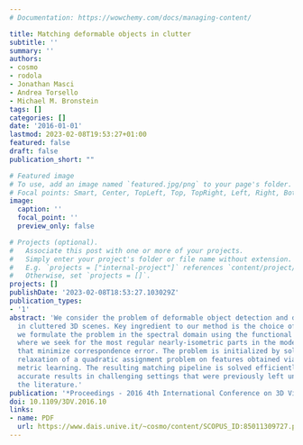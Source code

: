```yaml
---
# Documentation: https://wowchemy.com/docs/managing-content/

title: Matching deformable objects in clutter
subtitle: ''
summary: ''
authors:
- cosmo
- rodola
- Jonathan Masci
- Andrea Torsello
- Michael M. Bronstein
tags: []
categories: []
date: '2016-01-01'
lastmod: 2023-02-08T19:53:27+01:00
featured: false
draft: false
publication_short: ""

# Featured image
# To use, add an image named `featured.jpg/png` to your page's folder.
# Focal points: Smart, Center, TopLeft, Top, TopRight, Left, Right, BottomLeft, Bottom, BottomRight.
image:
  caption: ''
  focal_point: ''
  preview_only: false

# Projects (optional).
#   Associate this post with one or more of your projects.
#   Simply enter your project's folder or file name without extension.
#   E.g. `projects = ["internal-project"]` references `content/project/deep-learning/index.md`.
#   Otherwise, set `projects = []`.
projects: []
publishDate: '2023-02-08T18:53:27.103029Z'
publication_types:
- '1'
abstract: 'We consider the problem of deformable object detection and dense correspondence
  in cluttered 3D scenes. Key ingredient to our method is the choice of representation:
  we formulate the problem in the spectral domain using the functional maps framework,
  where we seek for the most regular nearly-isometric parts in the model and the scene
  that minimize correspondence error. The problem is initialized by solving a sparse
  relaxation of a quadratic assignment problem on features obtained via data-driven
  metric learning. The resulting matching pipeline is solved efficiently, and yields
  accurate results in challenging settings that were previously left unexplored in
  the literature.'
publication: '*Proceedings - 2016 4th International Conference on 3D Vision, 3DV 2016*'
doi: 10.1109/3DV.2016.10
links:
- name: PDF
  url: https://www.dais.unive.it/~cosmo/content/SCOPUS_ID:85011309727.pdf
---
```

